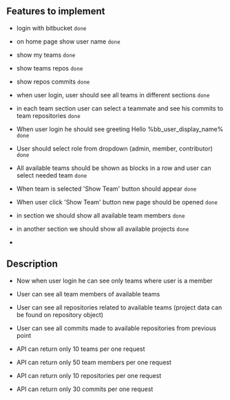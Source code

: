 ## Features to implement
- login with bitbucket `done`
- on home page show user name  `done`
- show my teams `done`
- show teams repos `done`
- show repos commits `done`
- when user login, user should see all teams in different sections `done`
- in each team section user can select a teammate and see his commits to team repositories `done`

- When user login he should see greeting Hello %bb_user_display_name% `done`
- User should select role from dropdown (admin, member, contributor) `done`
- All available teams should be shown as blocks in a row and user can select needed team `done`
- When team is selected 'Show Team' button should appear `done`
- When user click 'Show Team' button new page should be opened `done`
- in section we should show all available team members `done`
- in another section we should show all available projects `done`

- 

## Description
- Now when user login he can see only teams where user is a member
- User can see all team members of available teams
- User can see all repositories related to available teams (project data can be found on repository object)
- User can see all commits made to available repositories from previous point

- API can return only 10 teams per one request
- API can return only 50 team members per one request
- API can return only 10 repositories per one request
- API can return only 30 commits per one request

